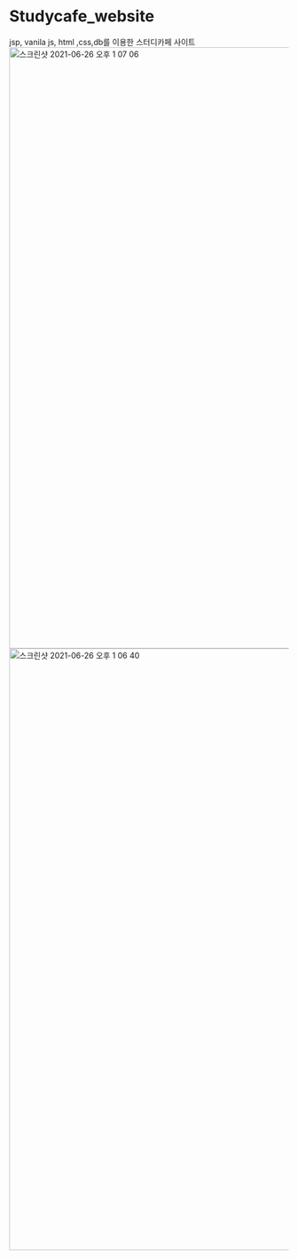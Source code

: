 # Studycafe_website
jsp, vanila js, html ,css,db를 이용한 스터디카페 사이트
<img width="1085" alt="스크린샷 2021-06-26 오후 1 07 06" src="https://user-images.githubusercontent.com/72850354/123501426-d6ed5200-d67f-11eb-9838-e2b2d8de35af.png">
<img width="1086" alt="스크린샷 2021-06-26 오후 1 06 40" src="https://user-images.githubusercontent.com/72850354/123501430-db196f80-d67f-11eb-8380-d88846bb7bb5.png">

